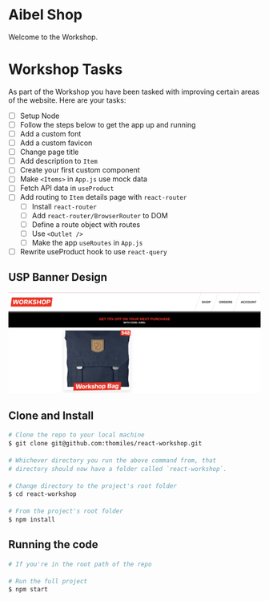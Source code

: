 # Aibel Shop

Welcome to the Workshop.

# Workshop Tasks

As part of the Workshop you have been tasked with improving certain areas of the website. Here are your tasks:

  - [ ] Setup Node
  - [ ] Follow the steps below to get the app up and running 
  - [ ] Add a custom font
  - [ ] Add a custom favicon
  - [ ] Change page title
  - [ ] Add description to `Item`
  - [ ] Create your first custom component
  - [ ] Make `<Items>` in `App.js` use mock data
  - [ ] Fetch API data in `useProduct`
  - [ ] Add routing to `Item` details page with `react-router`
    - [ ] Install `react-router`
    - [ ] Add `react-router/BrowserRouter` to DOM
    - [ ] Define a route object with routes
    - [ ] Use `<Outlet />`
    - [ ] Make the app `useRoutes` in `App.js`
  - [ ] Rewrite useProduct hook to use `react-query`

## USP Banner Design

![Banner Design](banner_design.png?raw=true "Banner Design")
## Clone and Install

```sh
# Clone the repo to your local machine
$ git clone git@github.com:thomiles/react-workshop.git

# Whichever directory you run the above command from, that
# directory should now have a folder called `react-workshop`.

# Change directory to the project's root folder
$ cd react-workshop

# From the project's root folder
$ npm install
```

## Running the code

```sh
# If you're in the root path of the repo

# Run the full project
$ npm start
```

